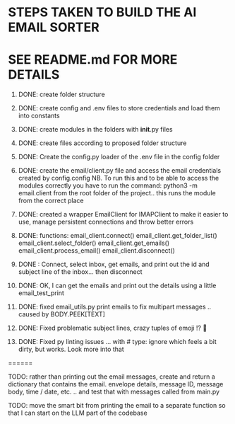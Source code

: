 # STEPS TAKEN TO BUILD THE AI EMAIL SORTER
# SEE README.md FOR MORE DETAILS

1. DONE: create folder structure
2. DONE: create config and .env files to store credentials and load them into constants
3. DONE: create modules in the folders with __init__.py files
4. DONE: create files according to proposed folder structure
5. DONE: Create the config.py loader of the .env file in the config folder
6. DONE: create the email/client.py file and access the email credentials created by config.config
    NB. To run this and to be able to access the modules correctly you have to run the command:
    python3 -m email.client from the root folder of the project.. this runs the module from the correct place
7. DONE: created a wrapper EmailClient for IMAPClient to make it easier to use, manage persistent connections and throw better errors
8. DONE: functions:
    email_client.connect()
    email_client.get_folder_list()
    email_client.select_folder()
    email_client.get_emails()
    email_client.process_email()
    email_client.disconnect()

9. DONE : Connect, select inbox, get emails, and print out the id and subject line of the inbox... then disconnect

10. DONE: OK, I can get the emails and print out the details using a little email_test_print 

11. DONE: fixed email_utils.py print emails to fix multipart messages .. caused by BODY.PEEK[TEXT]

12. DONE: Fixed problematic subject lines, crazy tuples of emoji !? 🤷

13. DONE: Fixed py linting issues ... with # type: ignore which feels a bit dirty, but works. Look more into that

======

TODO: rather than printing out the email messages, create and return a dictionary that contains the email. envelope details, message ID, message body, time / date, etc. .. and test that with messages called from main.py

TODO: move the smart bit from printing the email to a separate function so that I can start on the LLM part of the codebase

